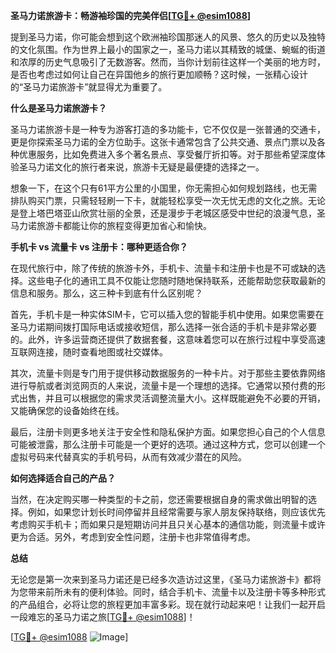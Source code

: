 **圣马力诺旅游卡：畅游袖珍国的完美伴侣[[TG💪+ @esim1088](https://t.me/s/esim1088)]**

提到圣马力诺，你可能会想到这个欧洲袖珍国那迷人的风景、悠久的历史以及独特的文化氛围。作为世界上最小的国家之一，圣马力诺以其精致的城堡、蜿蜒的街道和浓厚的历史气息吸引了无数游客。然而，当你计划前往这样一个美丽的地方时，是否也考虑过如何让自己在异国他乡的旅行更加顺畅？这时候，一张精心设计的“圣马力诺旅游卡”就显得尤为重要了。

**什么是圣马力诺旅游卡？**

圣马力诺旅游卡是一种专为游客打造的多功能卡，它不仅仅是一张普通的交通卡，更是你探索圣马力诺的全方位助手。这张卡通常包含了公共交通、景点门票以及各种优惠服务，比如免费进入多个著名景点、享受餐厅折扣等。对于那些希望深度体验圣马力诺文化的旅行者来说，旅游卡无疑是最便捷的选择之一。

想象一下，在这个只有61平方公里的小国里，你无需担心如何规划路线，也无需排队购买门票，只需轻轻刷一下卡，就能轻松享受一次无忧无虑的文化之旅。无论是登上塔巴塔亚山欣赏壮丽的全景，还是漫步于老城区感受中世纪的浪漫气息，圣马力诺旅游卡都能让你的旅程变得更加省心和愉快。

**手机卡 vs 流量卡 vs 注册卡：哪种更适合你？**

在现代旅行中，除了传统的旅游卡外，手机卡、流量卡和注册卡也是不可或缺的选择。这些电子化的通讯工具不仅能让您随时随地保持联系，还能帮助您获取最新的信息和服务。那么，这三种卡到底有什么区别呢？

首先，手机卡是一种实体SIM卡，它可以插入您的智能手机中使用。如果您需要在圣马力诺期间拨打国际电话或接收短信，那么选择一张合适的手机卡是非常必要的。此外，许多运营商还提供了数据套餐，这意味着您可以在旅行过程中享受高速互联网连接，随时查看地图或社交媒体。

其次，流量卡则是专门用于提供移动数据服务的一种卡片。对于那些主要依靠网络进行导航或者浏览网页的人来说，流量卡是一个理想的选择。它通常以预付费的形式出售，并且可以根据您的需求灵活调整流量大小。这样既能避免不必要的开销，又能确保您的设备始终在线。

最后，注册卡则更多地关注于安全性和隐私保护方面。如果您担心自己的个人信息可能被泄露，那么注册卡可能是一个更好的选项。通过这种方式，您可以创建一个虚拟号码来代替真实的手机号码，从而有效减少潜在的风险。

**如何选择适合自己的产品？**

当然，在决定购买哪一种类型的卡之前，您还需要根据自身的需求做出明智的选择。例如，如果您计划长时间停留并且经常需要与家人朋友保持联络，则应该优先考虑购买手机卡；而如果只是短期访问并且只关心基本的通信功能，则流量卡或许更为合适。另外，考虑到安全性问题，注册卡也非常值得考虑。

**总结**

无论您是第一次来到圣马力诺还是已经多次造访过这里，《圣马力诺旅游卡》都将为您带来前所未有的便利体验。同时，结合手机卡、流量卡以及注册卡等多种形式的产品组合，必将让您的旅程更加丰富多彩。现在就行动起来吧！让我们一起开启一段难忘的圣马力诺之旅[[TG💪+ @esim1088](https://t.me/s/esim1088)]！

[[TG💪+ @esim1088](https://t.me/s/esim1088) ![Image](https://i.postimg.cc/4NQfJmqS/Snipaste-2025-05-13-00-14-12.png)]